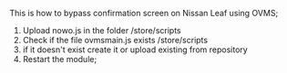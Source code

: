 This is how to bypass confirmation screen on Nissan Leaf using OVMS;

1. Upload nowo.js in the folder /store/scripts
2. Check if the file ovmsmain.js exists /store/scripts
3. if it doesn't exist create it or upload existing from repository
4. Restart the module; 